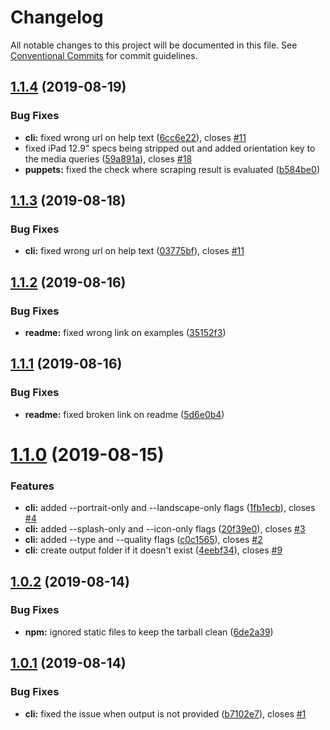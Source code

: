 # Changelog

All notable changes to this project will be documented in this file. See
[Conventional Commits](https://conventionalcommits.org) for commit guidelines.

## [1.1.4](https://github.com/onderceylan/pwa-asset-generator/compare/v1.1.3...v1.1.4) (2019-08-19)


### Bug Fixes

* **cli:** fixed wrong url on help text ([6cc6e22](https://github.com/onderceylan/pwa-asset-generator/commit/6cc6e22)), closes [#11](https://github.com/onderceylan/pwa-asset-generator/issues/11)
* fixed iPad 12.9" specs being stripped out and added orientation key to the media queries ([59a891a](https://github.com/onderceylan/pwa-asset-generator/commit/59a891a)), closes [#18](https://github.com/onderceylan/pwa-asset-generator/issues/18)
* **puppets:** fixed the check where scraping result is evaluated ([b584be0](https://github.com/onderceylan/pwa-asset-generator/commit/b584be0))

## [1.1.3](https://github.com/onderceylan/pwa-asset-generator/compare/v1.1.2...v1.1.3) (2019-08-18)


### Bug Fixes

* **cli:** fixed wrong url on help text ([03775bf](https://github.com/onderceylan/pwa-asset-generator/commit/03775bf)), closes [#11](https://github.com/onderceylan/pwa-asset-generator/issues/11)

## [1.1.2](https://github.com/onderceylan/pwa-asset-generator/compare/v1.1.1...v1.1.2) (2019-08-16)


### Bug Fixes

* **readme:** fixed wrong link on examples ([35152f3](https://github.com/onderceylan/pwa-asset-generator/commit/35152f3))

## [1.1.1](https://github.com/onderceylan/pwa-asset-generator/compare/v1.1.0...v1.1.1) (2019-08-16)


### Bug Fixes

* **readme:** fixed broken link on readme ([5d6e0b4](https://github.com/onderceylan/pwa-asset-generator/commit/5d6e0b4))

# [1.1.0](https://github.com/onderceylan/pwa-asset-generator/compare/v1.0.2...v1.1.0) (2019-08-15)


### Features

* **cli:** added --portrait-only and --landscape-only flags ([1fb1ecb](https://github.com/onderceylan/pwa-asset-generator/commit/1fb1ecb)), closes [#4](https://github.com/onderceylan/pwa-asset-generator/issues/4)
* **cli:** added --splash-only and --icon-only flags ([20f39e0](https://github.com/onderceylan/pwa-asset-generator/commit/20f39e0)), closes [#3](https://github.com/onderceylan/pwa-asset-generator/issues/3)
* **cli:** added --type and --quality flags ([c0c1565](https://github.com/onderceylan/pwa-asset-generator/commit/c0c1565)), closes [#2](https://github.com/onderceylan/pwa-asset-generator/issues/2)
* **cli:** create output folder if it doesn't exist ([4eebf34](https://github.com/onderceylan/pwa-asset-generator/commit/4eebf34)), closes [#9](https://github.com/onderceylan/pwa-asset-generator/issues/9)

## [1.0.2](https://github.com/onderceylan/pwa-asset-generator/compare/v1.0.1...v1.0.2) (2019-08-14)


### Bug Fixes

* **npm:** ignored static files to keep the tarball clean ([6de2a39](https://github.com/onderceylan/pwa-asset-generator/commit/6de2a39))

## [1.0.1](https://github.com/onderceylan/pwa-asset-generator/compare/v1.0.0...v1.0.1) (2019-08-14)


### Bug Fixes

* **cli:** fixed the issue when output is not provided ([b7102e7](https://github.com/onderceylan/pwa-asset-generator/commit/b7102e7)), closes [#1](https://github.com/onderceylan/pwa-asset-generator/issues/1)
